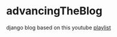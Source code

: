 # advancingTheBlog  
django blog based on this youtube <a href="https://www.youtube.com/playlist?list=PLEsfXFp6DpzQB82YbmKKBy2jKdzpZKczn">playlist</a>
